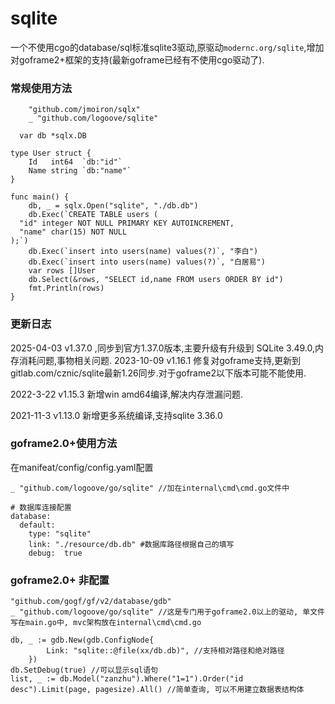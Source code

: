 # sqlite

一个不使用cgo的database/sql标准sqlite3驱动,原驱动`modernc.org/sqlite`,增加对goframe2+框架的支持(最新goframe已经有不使用cgo驱动了).

### 常规使用方法
~~~
	"github.com/jmoiron/sqlx"
	_ "github.com/logoove/sqlite"
    
  var db *sqlx.DB

type User struct {
	Id   int64  `db:"id"`
	Name string `db:"name"`
}

func main() {
	db, _ = sqlx.Open("sqlite", "./db.db")
	db.Exec(`CREATE TABLE users (
  "id" integer NOT NULL PRIMARY KEY AUTOINCREMENT,
  "name" char(15) NOT NULL
);`)
	db.Exec(`insert into users(name) values(?)`, "李白")
	db.Exec(`insert into users(name) values(?)`, "白居易")
	var rows []User
	db.Select(&rows, "SELECT id,name FROM users ORDER BY id")
	fmt.Println(rows)
}  
~~~

### 更新日志
2025-04-03 v1.37.0 ,同步到官方1.37.0版本,主要升级有升级到 SQLite 3.49.0,内存消耗问题,事物相关问题.
2023-10-09 v1.16.1 修复对goframe支持,更新到gitlab.com/cznic/sqlite最新1.26同步.对于goframe2以下版本可能不能使用.

2022-3-22 v1.15.3 新增win amd64编译,解决内存泄漏问题.

2021-11-3 v1.13.0 新增更多系统编译,支持sqlite 3.36.0


### goframe2.0+使用方法
在manifeat/config/config.yaml配置
~~~
_ "github.com/logoove/go/sqlite" //加在internal\cmd\cmd.go文件中

# 数据库连接配置
database:
  default:
    type: "sqlite"
    link: "./resource/db.db" #数据库路径根据自己的填写
    debug:  true
~~~

### goframe2.0+ 非配置
~~~
"github.com/gogf/gf/v2/database/gdb"
_ "github.com/logoove/go/sqlite" //这是专门用于goframe2.0以上的驱动, 单文件写在main.go中, mvc架构放在internal\cmd\cmd.go

db, _ := gdb.New(gdb.ConfigNode{
		Link: "sqlite::@file(xx/db.db)", //支持相对路径和绝对路径
	})
db.SetDebug(true) //可以显示sql语句
list, _ := db.Model("zanzhu").Where("1=1").Order("id desc").Limit(page, pagesize).All() //简单查询, 可以不用建立数据表结构体

~~~